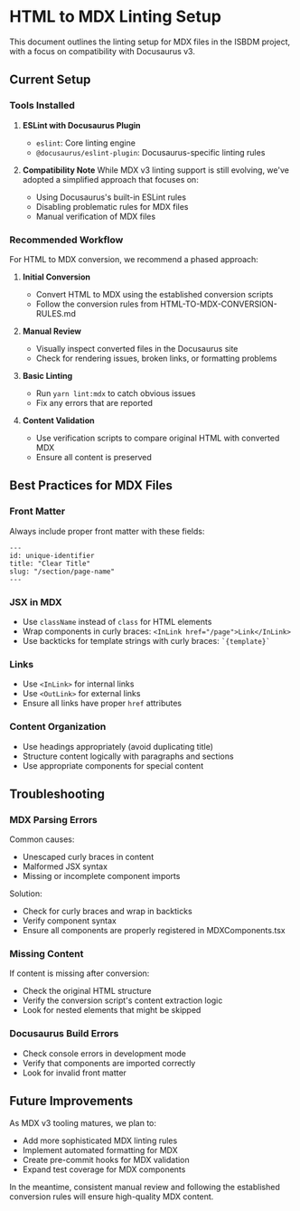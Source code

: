 # HTML to MDX Linting Setup

This document outlines the linting setup for MDX files in the ISBDM project, with a focus on compatibility with Docusaurus v3.

## Current Setup

### Tools Installed

1. **ESLint with Docusaurus Plugin**
   - `eslint`: Core linting engine
   - `@docusaurus/eslint-plugin`: Docusaurus-specific linting rules

2. **Compatibility Note**
   While MDX v3 linting support is still evolving, we've adopted a simplified approach that focuses on:
   - Using Docusaurus's built-in ESLint rules
   - Disabling problematic rules for MDX files
   - Manual verification of MDX files

### Recommended Workflow

For HTML to MDX conversion, we recommend a phased approach:

1. **Initial Conversion**
   - Convert HTML to MDX using the established conversion scripts
   - Follow the conversion rules from HTML-TO-MDX-CONVERSION-RULES.md

2. **Manual Review**
   - Visually inspect converted files in the Docusaurus site
   - Check for rendering issues, broken links, or formatting problems

3. **Basic Linting**
   - Run `yarn lint:mdx` to catch obvious issues
   - Fix any errors that are reported

4. **Content Validation**
   - Use verification scripts to compare original HTML with converted MDX
   - Ensure all content is preserved

## Best Practices for MDX Files

### Front Matter

Always include proper front matter with these fields:
```mdx
---
id: unique-identifier
title: "Clear Title"
slug: "/section/page-name"
---
```

### JSX in MDX

- Use `className` instead of `class` for HTML elements
- Wrap components in curly braces: `<InLink href="/page">Link</InLink>`
- Use backticks for template strings with curly braces: `` `{template}` ``

### Links

- Use `<InLink>` for internal links
- Use `<OutLink>` for external links
- Ensure all links have proper `href` attributes

### Content Organization

- Use headings appropriately (avoid duplicating title)
- Structure content logically with paragraphs and sections
- Use appropriate components for special content

## Troubleshooting

### MDX Parsing Errors

Common causes:
- Unescaped curly braces in content
- Malformed JSX syntax
- Missing or incomplete component imports

Solution:
- Check for curly braces and wrap in backticks
- Verify component syntax
- Ensure all components are properly registered in MDXComponents.tsx

### Missing Content

If content is missing after conversion:
- Check the original HTML structure
- Verify the conversion script's content extraction logic
- Look for nested elements that might be skipped

### Docusaurus Build Errors

- Check console errors in development mode
- Verify that components are imported correctly
- Look for invalid front matter

## Future Improvements

As MDX v3 tooling matures, we plan to:
- Add more sophisticated MDX linting rules
- Implement automated formatting for MDX
- Create pre-commit hooks for MDX validation
- Expand test coverage for MDX components

In the meantime, consistent manual review and following the established conversion rules will ensure high-quality MDX content.